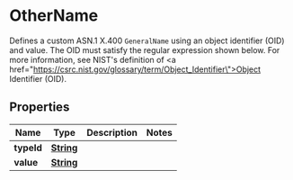 

# OtherName

Defines a custom ASN.1 X.400 <code>GeneralName</code> using an object identifier (OID) and value. The OID must satisfy the regular expression shown below. For more information, see NIST's definition of <a href=\"https://csrc.nist.gov/glossary/term/Object_Identifier\">Object Identifier (OID)</a>.

## Properties

| Name | Type | Description | Notes |
|------------ | ------------- | ------------- | -------------|
|**typeId** | [**String**](String.md) |  |  |
|**value** | [**String**](String.md) |  |  |




